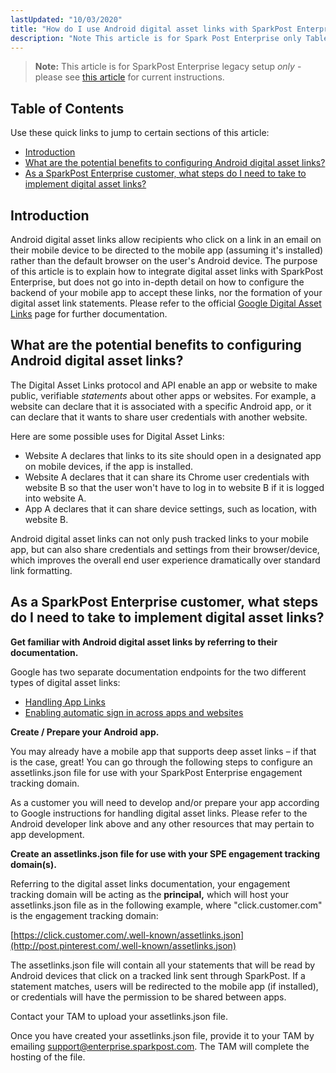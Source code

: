 ```yaml
---
lastUpdated: "10/03/2020"
title: "How do I use Android digital asset links with SparkPost Enterprise?"
description: "Note This article is for Spark Post Enterprise only Table of Contents Use these quick links to jump to certain sections of this article Introduction What are the potential benefits to configuring Android digital asset links As a Spark Post Enterprise customer what steps do I need to take to..."
---
```


> **Note:** This article is for SparkPost Enterprise legacy setup *only* - please see [this article](./deep-links-self-serve) for current instructions.

## Table of Contents

Use these quick links to jump to certain sections of this article:

* [Introduction](#introduction)
* [What are the potential benefits to configuring Android digital asset links?](#what-are-the-potential-benefits-to-configuring-android-digital-asset-links)
* [As a SparkPost Enterprise customer, what steps do I need to take to implement digital asset links?](#as-a-sparkpost-enterprise-customer-what-steps-do-i-need-to-take-to-implement-digital-asset-links)

## Introduction

Android digital asset links allow recipients who click on a link in an email on their mobile device to be directed to the mobile app (assuming it's installed) rather than the default browser on the user's Android device. The purpose of this article is to explain how to integrate digital asset links with SparkPost Enterprise, but does not go into in-depth detail on how to configure the backend of your mobile app to accept these links, nor the formation of your digital asset link statements. Please refer to the official [Google Digital Asset Links](https://developers.google.com/digital-asset-links/v1/getting-started) page for further documentation.

## What are the potential benefits to configuring Android digital asset links?

The Digital Asset Links protocol and API enable an app or website to make public, verifiable *statements* about other apps or websites. For example, a website can declare that it is associated with a specific Android app, or it can declare that it wants to share user credentials with another website.

Here are some possible uses for Digital Asset Links:

*   Website A declares that links to its site should open in a designated app on mobile devices, if the app is installed.
*   Website A declares that it can share its Chrome user credentials with website B so that the user won't have to log in to website B if it is logged into website A.
*   App A declares that it can share device settings, such as location, with website B.

Android digital asset links can not only push tracked links to your mobile app, but can also share credentials and settings from their browser/device, which improves the overall end user experience dramatically over standard link formatting.

## As a SparkPost Enterprise customer, what steps do I need to take to implement digital asset links?

**Get familiar with Android digital asset links by referring to their documentation.**

Google has two separate documentation endpoints for the two different types of digital asset links:

* [Handling App Links](https://developer.android.com/training/app-links/index.html)
* [Enabling automatic sign in across apps and websites](https://developers.google.com/identity/smartlock-passwords/android/associate-apps-and-sites)

**Create / Prepare your Android app.**

You may already have a mobile app that supports deep asset links – if that is the case, great! You can go through the following steps to configure an assetlinks.json file for use with your SparkPost Enterprise engagement tracking domain.

As a customer you will need to develop and/or prepare your app according to Google instructions for handling digital asset links. Please refer to the Android developer link above and any other resources that may pertain to app development.

**Create an assetlinks.json file for use with your SPE engagement tracking domain(s).**

Referring to the digital asset links documentation, your engagement tracking domain will be acting as the **principal,** which will host your assetlinks.json file as in the following example, where "click.customer.com" is the engagement tracking domain:

[https://click.customer.com/.well-known/assetlinks.json](http://post.pinterest.com/.well-known/assetlinks.json)

The assetlinks.json file will contain all your statements that will be read by Android devices that click on a tracked link sent through SparkPost. If a statement matches, users will be redirected to the mobile app (if installed), or credentials will have the permission to be shared between apps.

Contact your TAM to upload your assetlinks.json file.

Once you have created your assetlinks.json file, provide it to your TAM by emailing support@enterprise.sparkpost.com. The TAM will complete the hosting of the file.
